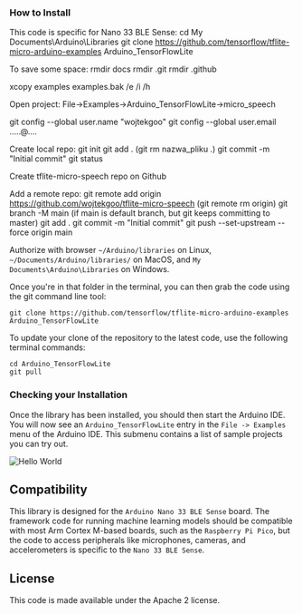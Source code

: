 ### How to Install

This code is specific for Nano 33 BLE Sense:
cd My Documents\Arduino\Libraries
git clone https://github.com/tensorflow/tflite-micro-arduino-examples Arduino_TensorFlowLite

To save some space:
rmdir docs
rmdir .git
rmdir .github

xcopy examples examples.bak /e /i /h

Open project:
File->Examples->Arduino_TensorFlowLite->micro_speech


git config --global user.name "wojtekgoo"
git config --global user.email .....@....

Create local repo:
git init
git add .
(git rm nazwa_pliku .)
git commit -m "Initial commit"
git status

Create tflite-micro-speech repo on Github

Add a remote repo:
git remote add origin https://github.com/wojtekgoo/tflite-micro-speech
(git remote rm origin)
git branch -M main   (if main is default branch, but git keeps committing to master)
git add .
git commit -m "Initial commit"
git push --set-upstream --force origin main

Authorize with browser
`~/Arduino/libraries` on Linux, `~/Documents/Arduino/libraries/` on MacOS, and
`My Documents\Arduino\Libraries` on Windows.

Once you're in that folder in the terminal, you can then grab the code using the
git command line tool:

```
git clone https://github.com/tensorflow/tflite-micro-arduino-examples Arduino_TensorFlowLite
```

To update your clone of the repository to the latest code, use the following terminal commands:
```
cd Arduino_TensorFlowLite
git pull
```

### Checking your Installation

Once the library has been installed, you should then start the Arduino IDE.
You will now see an `Arduino_TensorFlowLite`
entry in the `File -> Examples` menu of the Arduino IDE. This submenu contains a list
of sample projects you can try out.

![Hello World](docs/hello_world_screenshot.png)

## Compatibility

This library is designed for the `Arduino Nano 33 BLE Sense` board. The framework
code for running machine learning models should be compatible with most Arm Cortex
M-based boards, such as the `Raspberry Pi Pico`, but the code to access peripherals
like microphones, cameras, and accelerometers is specific to the `Nano 33 BLE Sense`.

## License

This code is made available under the Apache 2 license.